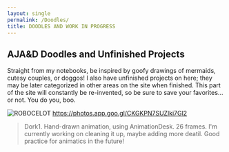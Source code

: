 ```yaml
---
layout: single
permalink: /Doodles/
title: DOODLES AND WORK IN PROGRESS
---
```

## AJA&D Doodles and Unfinished Projects
Straight from my notebooks, be inspired by goofy drawings of mermaids, cutesy couples, or doggos! I also have unfinished projects on here; they may be later categorized in other areas on the site when finished. This part of the site will constantly be re-invented, so be sure to save your favorites... or not. You do you, boo.

![ROBOCELOT](/great_gatsbys/E72845EE-7610-4067-8C36-FC2635572018.jpeg)
https://photos.app.goo.gl/CKGKPN7SUZlki7Gl2

>Dork1. Hand-drawn animation, using AnimationDesk. 26 frames. I'm currently working on cleaning it up, maybe adding more deatil. Good practice for animatics in the future!
